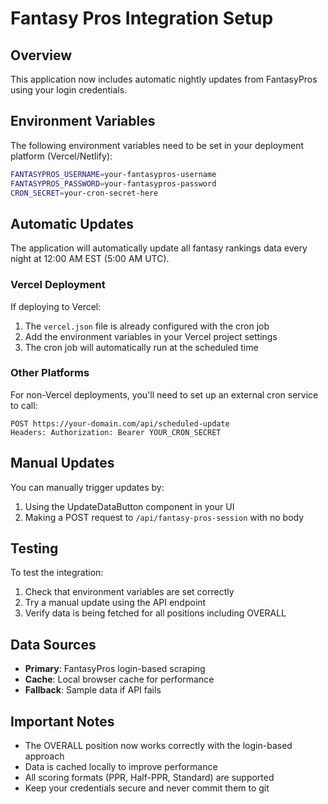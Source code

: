 # Fantasy Pros Integration Setup

## Overview
This application now includes automatic nightly updates from FantasyPros using your login credentials.

## Environment Variables
The following environment variables need to be set in your deployment platform (Vercel/Netlify):

```bash
FANTASYPROS_USERNAME=your-fantasypros-username
FANTASYPROS_PASSWORD=your-fantasypros-password
CRON_SECRET=your-cron-secret-here
```

## Automatic Updates
The application will automatically update all fantasy rankings data every night at 12:00 AM EST (5:00 AM UTC).

### Vercel Deployment
If deploying to Vercel:
1. The `vercel.json` file is already configured with the cron job
2. Add the environment variables in your Vercel project settings
3. The cron job will automatically run at the scheduled time

### Other Platforms
For non-Vercel deployments, you'll need to set up an external cron service to call:
```
POST https://your-domain.com/api/scheduled-update
Headers: Authorization: Bearer YOUR_CRON_SECRET
```

## Manual Updates
You can manually trigger updates by:
1. Using the UpdateDataButton component in your UI
2. Making a POST request to `/api/fantasy-pros-session` with no body

## Testing
To test the integration:
1. Check that environment variables are set correctly
2. Try a manual update using the API endpoint
3. Verify data is being fetched for all positions including OVERALL

## Data Sources
- **Primary**: FantasyPros login-based scraping
- **Cache**: Local browser cache for performance
- **Fallback**: Sample data if API fails

## Important Notes
- The OVERALL position now works correctly with the login-based approach
- Data is cached locally to improve performance
- All scoring formats (PPR, Half-PPR, Standard) are supported
- Keep your credentials secure and never commit them to git